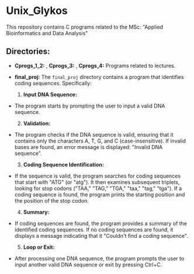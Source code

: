 # Unix_Glykos

This repository contains C programs related to the MSc: "Applied Bioinformatics and Data Analysis"

## Directories:

- **Cprogs_1_2:** , **Cprogs_3:** , **Cprogs_4:** Programs related to lectures.

- **final_proj:** The `final_proj` directory contains a program that identifies coding sequences.
  Specifically:
   1. **Input DNA Sequence:**
- The program starts by prompting the user to input a valid DNA sequence.

    2. **Validation:**
- The program checks if the DNA sequence is valid, ensuring that it contains only the           characters A, T, G, and C (case-insensitive). If invalid bases are found, an error              message is displayed: "Invalid DNA sequence".

    3. **Coding Sequence Identification:**
- If the sequence is valid, the program searches for coding sequences that start with "ATG"     (or "atg"). It then examines subsequent triplets, looking for stop codons ("TAA," "TAG,"        "TGA," "taa," "tag," "tga"). If a coding sequence is found, the program prints the             starting position and the position of the stop codon.

    4. **Summary:**
- If coding sequences are found, the program provides a summary of the identified coding sequences. If no coding sequences are found, it displays a message indicating that it "Couldn't find a coding sequence".

    5. **Loop or Exit:**
- After processing one DNA sequence, the program prompts the user to input another valid DNA sequence or exit by pressing Ctrl+C.
